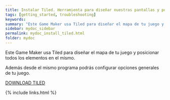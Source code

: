 ```yaml
---
title: Instalar Tiled. Herramienta para diseñar nuestras pantallas y posicionar los elementos en ellas.
tags: [getting_started, troubleshooting]
keywords:
summary: "Este Game Maker usa Tiled para diseñar el mapa de tu juego y posicionar todos los elementos en el mismo."
sidebar: mydoc_sidebar
permalink: mydoc_install_tiled.html
folder: mydoc
---
```


Este Game Maker usa Tiled para diseñar el mapa de tu juego y posicionar todos los elementos en el mismo.

Además desde el mismo programa podrás configurar opciones generales de tu juego.

[DOWNLOAD TILED](https://www.mapeditor.org/download.html)

{% include links.html %}